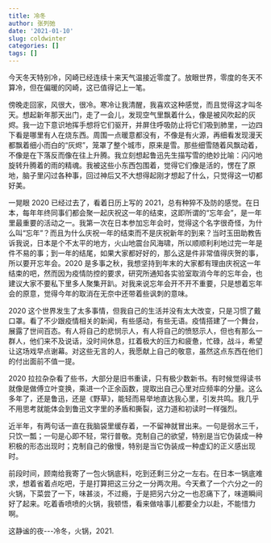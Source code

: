 ```yaml
---
title: 冷冬
author: 张列弛
date: '2021-01-10'
slug: coldwinter
categories: []
tags: []
---
```

今天冬天特别冷，冈崎已经连续十来天气温接近零度了。放眼世界，零度的冬天不算冷，但在偏暖的冈崎，这已值得记上一笔。  

傍晚走回家，风很大，很冷。寒冷让我清醒，我喜欢这种感觉，而且觉得这才叫冬天。想起新年那天出门，走了一会儿，发现空气里飘着什么，像是被风吹起的灰烬。我一边下意识地挥手想将它们驱开，并屏住呼吸防止将它们吸到肺里，一边四下看是哪里有人在烧东西。周围一点暖意都没有，不像是有火源，再细看发现漫天都飘着细小而白的“灰烬”，笼罩了整个城市，原来是雪。那些细雪随着风飘动着，不像是在下落反而像在往上升腾。我立刻想起鲁迅先生描写雪的绝妙比喻：闪闪地旋转升腾着的雨的精魂。我被这些小东西包围着，觉得它们像是活的，愣在了原地，脑子里闪过各种事，回过神后又不大想得起刚才想起了什么，只觉得这一切都好美。   

一晃眼 2020 已经过去了，看着日历上写的 2021，总有种猝不及防的感觉。在日本，每年年终同事们都会聚一起庆祝这一年的结束，这即所谓的“忘年会”，是一年里最重要的活动之一。我第一次在日本参加忘年会时，觉得这个名字很奇怪，为什么叫“忘年”？而且为什么庆祝一年的结束而不是庆祝新年的到来？当时玉田助教告诉我说，日本是个不太平的地方，火山地震台风海啸，所以顺顺利利地过完一年是件不易的事；到一年的结尾，如果大家都好好的，那么这是件非常值得庆贺的事，所以要开忘年会。2020 是多事之秋，我想坚持到年末的大家都有理由庆祝这一年结束的吧，然而因为疫情防控的要求，研究所通知各实验室取消今年的忘年会，也建议大家不要私下里多人聚集开趴。对我来说忘年会开不开不重要，只是想着忘年会的原意，觉得今年的取消在无奈中还带着些讽刺的意味。    

2020 这个世界发生了太多事情，但我自己的生活并没有太大改变，只是习惯了戴口罩。看了不少跟疫情相关的新闻，有些感动，有些无语。疫情搭建了一个舞台，展露了世间百态。有人将自己的悲悯示人，有人将自己的愤怒示人，但也有那么一群人，他们来不及说话，没时间休息，扛着极大的压力和疲惫，忙碌，战斗，希望让这场戏早点谢幕。对这些无言的人，我愿献上自己的敬意，虽然这点东西在他们的付出面前不值一提。   

2020 拉拉杂杂看了些书，大部分是旧书重读，只有极少数新书。有时候觉得读书就像是做傅立叶变换，乘进一个正余函数，提取出自己心里对应频率的分量。这么多年了，还是鲁迅，还是《野草》，能轻而易举地直达我心里，引发共鸣。我几乎不用思考就能体会到鲁迅文字里的矛盾和撕裂，这力道和初读时一样强烈。

近半年，有两句话一直在我脑袋里缓存着，一不留神就冒出来。一句是弱水三千，只饮一瓢；一句是心即不轻，常行普敬。克制自己的欲望，特别是当它伪装成一种积极的形态出现时；克制自己的傲慢，特别是当它伪装成一种虚幻的正义感出现时。     

前段时间，顾南给我寄了一包火锅底料，吃到还剩三分之一左右。在日本一锅底难求，想着省着点吃吧，于是打算把这三分之一分两次用。今天煮了一个六分之一的火锅，下菜尝了一下，味甚淡，不过瘾，于是把另六分之一也忍痛下了，味道瞬间好了起来。吃着香喷喷的火锅，我顿悟，看来做啥事儿都要全力以赴，不能惜力啊。    

这静谧的夜---冷冬，火锅，2021.



